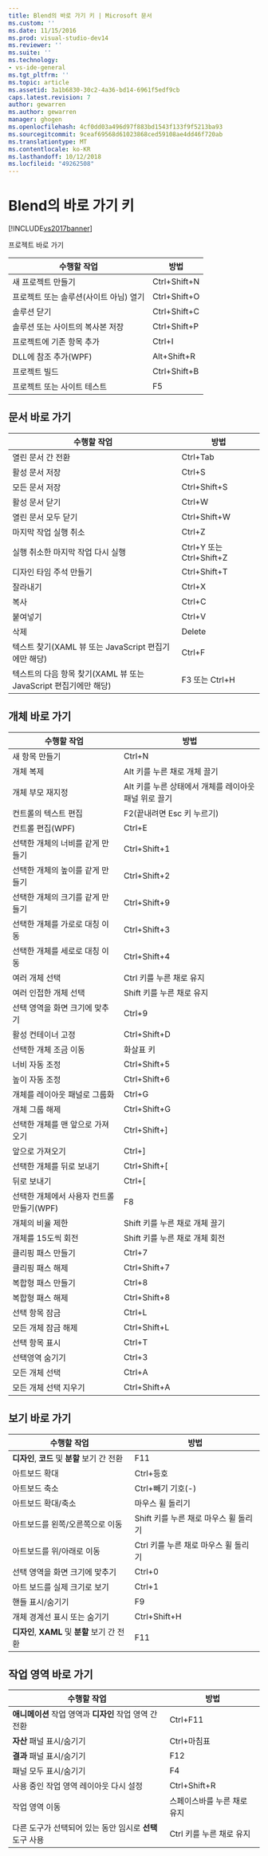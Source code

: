 ```yaml
---
title: Blend의 바로 가기 키 | Microsoft 문서
ms.custom: ''
ms.date: 11/15/2016
ms.prod: visual-studio-dev14
ms.reviewer: ''
ms.suite: ''
ms.technology:
- vs-ide-general
ms.tgt_pltfrm: ''
ms.topic: article
ms.assetid: 3a1b6830-30c2-4a36-bd14-6961f5edf9cb
caps.latest.revision: 7
author: gewarren
ms.author: gewarren
manager: ghogen
ms.openlocfilehash: 4cf0dd03a496d97f883bd1543f133f9f5213ba93
ms.sourcegitcommit: 9ceaf69568d61023868ced59108ae4dd46f720ab
ms.translationtype: MT
ms.contentlocale: ko-KR
ms.lasthandoff: 10/12/2018
ms.locfileid: "49262508"
---
```

# <a name="keyboard-shortcuts-in-blend"></a>Blend의 바로 가기 키
[!INCLUDE[vs2017banner](../includes/vs2017banner.md)]

프로젝트 바로 가기  
  
|수행할 작업|방법|  
|----------------|-------------|  
|새 프로젝트 만들기|Ctrl+Shift+N|  
|프로젝트 또는 솔루션(사이트 아님) 열기|Ctrl+Shift+O|  
|솔루션 닫기|Ctrl+Shift+C|  
|솔루션 또는 사이트의 복사본 저장|Ctrl+Shift+P|  
|프로젝트에 기존 항목 추가|Ctrl+I|  
|DLL에 참조 추가(WPF)|Alt+Shift+R|  
|프로젝트 빌드|Ctrl+Shift+B|  
|프로젝트 또는 사이트 테스트|F5|  
  
## <a name="document-shortcuts"></a>문서 바로 가기  
  
|수행할 작업|방법|  
|----------------|-------------|  
|열린 문서 간 전환|Ctrl+Tab|  
|활성 문서 저장|Ctrl+S|  
|모든 문서 저장|Ctrl+Shift+S|  
|활성 문서 닫기|Ctrl+W|  
|열린 문서 모두 닫기|Ctrl+Shift+W|  
|마지막 작업 실행 취소|Ctrl+Z|  
|실행 취소한 마지막 작업 다시 실행|Ctrl+Y 또는 Ctrl+Shift+Z|  
|디자인 타임 주석 만들기|Ctrl+Shift+T|  
|잘라내기|Ctrl+X|  
|복사|Ctrl+C|  
|붙여넣기|Ctrl+V|  
|삭제|Delete|  
|텍스트 찾기(XAML 뷰 또는 JavaScript 편집기에만 해당)|Ctrl+F|  
|텍스트의 다음 항목 찾기(XAML 뷰 또는 JavaScript 편집기에만 해당)|F3 또는 Ctrl+H|  
  
## <a name="object-shortcuts"></a>개체 바로 가기  
  
|수행할 작업|방법|  
|----------------|-------------|  
|새 항목 만들기|Ctrl+N|  
|개체 복제|Alt 키를 누른 채로 개체 끌기|  
|개체 부모 재지정|Alt 키를 누른 상태에서 개체를 레이아웃 패널 위로 끌기|  
|컨트롤의 텍스트 편집|F2(끝내려면 Esc 키 누르기)|  
|컨트롤 편집(WPF)|Ctrl+E|  
|선택한 개체의 너비를 같게 만들기|Ctrl+Shift+1|  
|선택한 개체의 높이를 같게 만들기|Ctrl+Shift+2|  
|선택한 개체의 크기를 같게 만들기|Ctrl+Shift+9|  
|선택한 개체를 가로로 대칭 이동|Ctrl+Shift+3|  
|선택한 개체를 세로로 대칭 이동|Ctrl+Shift+4|  
|여러 개체 선택|Ctrl 키를 누른 채로 유지|  
|여러 인접한 개체 선택|Shift 키를 누른 채로 유지|  
|선택 영역을 화면 크기에 맞추기|Ctrl+9|  
|활성 컨테이너 고정|Ctrl+Shift+D|  
|선택한 개체 조금 이동|화살표 키|  
|너비 자동 조정|Ctrl+Shift+5|  
|높이 자동 조정|Ctrl+Shift+6|  
|개체를 레이아웃 패널로 그룹화|Ctrl+G|  
|개체 그룹 해제|Ctrl+Shift+G|  
|선택한 개체를 맨 앞으로 가져오기|Ctrl+Shift+]|  
|앞으로 가져오기|Ctrl+]|  
|선택한 개체를 뒤로 보내기|Ctrl+Shift+[|  
|뒤로 보내기|Ctrl+[|  
|선택한 개체에서 사용자 컨트롤 만들기(WPF)|F8|  
|개체의 비율 제한|Shift 키를 누른 채로 개체 끌기|  
|개체를 15도씩 회전|Shift 키를 누른 채로 개체 회전|  
|클리핑 패스 만들기|Ctrl+7|  
|클리핑 패스 해제|Ctrl+Shift+7|  
|복합형 패스 만들기|Ctrl+8|  
|복합형 패스 해제|Ctrl+Shift+8|  
|선택 항목 잠금|Ctrl+L|  
|모든 개체 잠금 해제|Ctrl+Shift+L|  
|선택 항목 표시|Ctrl+T|  
|선택영역 숨기기|Ctrl+3|  
|모든 개체 선택|Ctrl+A|  
|모든 개체 선택 지우기|Ctrl+Shift+A|  
  
## <a name="view-shortcuts"></a>보기 바로 가기  
  
|수행할 작업|방법|  
|----------------|-------------|  
|**디자인**, **코드** 및 **분할** 보기 간 전환|F11|  
|아트보드 확대|Ctrl+등호|  
|아트보드 축소|Ctrl+빼기 기호(-)|  
|아트보드 확대/축소|마우스 휠 돌리기|  
|아트보드를 왼쪽/오른쪽으로 이동|Shift 키를 누른 채로 마우스 휠 돌리기|  
|아트보드를 위/아래로 이동|Ctrl 키를 누른 채로 마우스 휠 돌리기|  
|선택 영역을 화면 크기에 맞추기|Ctrl+0|  
|아트 보드를 실제 크기로 보기|Ctrl+1|  
|핸들 표시/숨기기|F9|  
|개체 경계선 표시 또는 숨기기|Ctrl+Shift+H|  
|**디자인**, **XAML** 및 **분할** 보기 간 전환|F11|  
  
## <a name="workspace-shortcuts"></a>작업 영역 바로 가기  
  
|수행할 작업|방법|  
|----------------|-------------|  
|**애니메이션** 작업 영역과 **디자인** 작업 영역 간 전환|Ctrl+F11|  
|**자산** 패널 표시/숨기기|Ctrl+마침표|  
|**결과** 패널 표시/숨기기|F12|  
|패널 모두 표시/숨기기|F4|  
|사용 중인 작업 영역 레이아웃 다시 설정|Ctrl+Shift+R|  
|작업 영역 이동|스페이스바를 누른 채로 유지|  
|다른 도구가 선택되어 있는 동안 임시로 **선택** 도구 사용|Ctrl 키를 누른 채로 유지|



